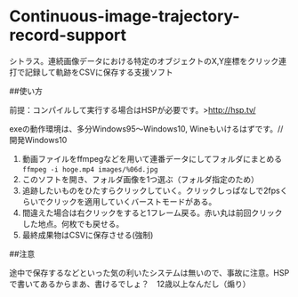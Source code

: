 # Continuous-image-trajectory-record-support

シトラス。連続画像データにおける特定のオブジェクトのX,Y座標をクリック連打で記録して軌跡をCSVに保存する支援ソフト

##使い方

前提：コンパイルして実行する場合はHSPが必要です。>http://hsp.tv/

exeの動作環境は、多分Windows95～Windows10, Wineもいけるはずです。//開発Windows10

1. 動画ファイルをffmpegなどを用いて連番データにしてフォルダにまとめる
`ffmpeg -i hoge.mp4 images/%06d.jpg`
2. このソフトを開き、フォルダ画像を1つ選ぶ（フォルダ指定のため）
3. 追跡したいものをひたすらクリックしていく。クリックしっぱなしで2fpsくらいでクリックを適用していくバーストモードがある。
4. 間違えた場合は右クリックをすると1フレーム戻る。赤い丸は前回クリックした地点。何枚でも戻せる。
5. 最終成果物はCSVに保存させる(強制)

##注意

途中で保存するなどといった気の利いたシステムは無いので、事故に注意。HSPで書いてあるからまあ、書けるでしょ？　12歳以上なんだし（煽り）
